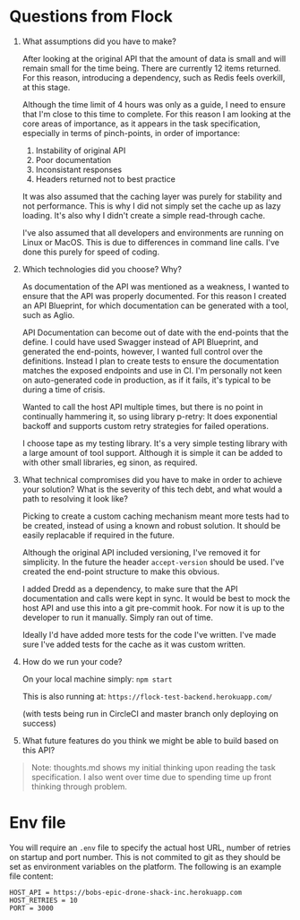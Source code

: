 # Questions from Flock

1. What assumptions did you have to make?
 
   After looking at the original API that the amount of data is small and will remain small for the time being.  There are currently 12 items returned.  For this reason, introducing a dependency, such as Redis feels overkill, at this stage.

   Although the time limit of 4 hours was only as a guide, I need to ensure that I'm close to this time to complete.  For this reason I am looking at the core areas of importance, as it appears in the task specification, especially in terms of pinch-points, in order of importance:

   1. Instability of original API
   2. Poor documentation
   3. Inconsistant responses
   4. Headers returned not to best practice

   It was also assumed that the caching layer was purely for stability and not performance.  This is why I did not simply set the cache up as lazy loading.  It's also why I didn't create a simple read-through cache.

   I've also assumed that all developers and environments are running on Linux or MacOS.  This is due to differences in command line calls.  I've done this purely for speed of coding.

2. Which technologies did you choose? Why?

   As documentation of the API was mentioned as a weakness, I wanted to ensure that the API was properly documented.  For this reason I created an API Blueprint, for which documentation can be generated with a tool, such as Aglio.  
   
   API Documentation can become out of date with the end-points that the define.  I could have used Swagger instead of API Blueprint, and generated the end-points, however, I wanted full control over the definitions.  Instead I plan to create tests to ensure the documentation matches the exposed endpoints and use in CI.  I'm personally not keen on auto-generated code in production, as if it fails, it's typical to be during a time of crisis.

   Wanted to call the host API multiple times, but there is no point in continually hammering it, so using library p-retry: It does exponential backoff and supports custom retry strategies for failed operations.

   I choose tape as my testing library.  It's a very simple testing library with a large amount of tool support.  Although it is simple it can be added to with other small libraries, eg sinon, as required.

3. What technical compromises did you have to make in order to achieve your solution? What is the severity of this tech debt, and what would a path to resolving it look like?

   Picking to create a custom caching mechanism meant more tests had to be created, instead of using a known and robust solution.  It should be easily replacable if required in the future.

   Although the original API included versioning, I've removed it for simplicity.  In the future the header ```accept-version``` should be used.  I've created the end-point structure to make this obvious.

   I added Dredd as a dependency, to make sure that the API documentation and calls were kept in sync.  It would be best to mock the host API and use this into a git pre-commit hook.  For now it is up to the developer to run it manually.  Simply ran out of time.

   Ideally I'd have added more tests for the code I've written.  I've made sure I've added tests for the cache as it was custom written.

4. How do we run your code?

   On your local machine simply:
   `npm start`

   This is also running at:
   `https://flock-test-backend.herokuapp.com/`

   (with tests being run in CircleCI and master branch only deploying on success)


5. What future features do you think we might be able to build based on this API?

> Note: thoughts.md shows my initial thinking upon reading the task specification.  I also went over time due to spending time up front thinking through problem.

# Env file

You will require an `.env` file to specify the actual host URL, number of retries on startup and port number.  This is not commited to git as they should be set as environment variables on the platform.  The following is an example file content:

```
HOST_API = https://bobs-epic-drone-shack-inc.herokuapp.com
HOST_RETRIES = 10
PORT = 3000
```